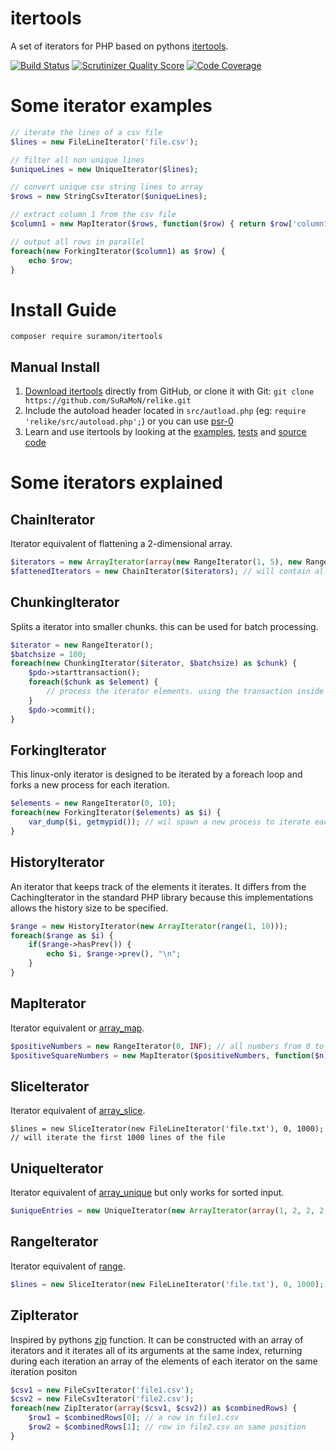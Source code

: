 itertools
=========

A set of iterators for PHP based on pythons [itertools](http://docs.python.org/2/library/itertools.html).

[![Build Status](https://travis-ci.org/SuRaMoN/itertools.png?branch=master)](https://travis-ci.org/SuRaMoN/itertools) [![Scrutinizer Quality Score](https://scrutinizer-ci.com/g/SuRaMoN/itertools/badges/quality-score.png?s=e5c12675df1cfe519f2e2a8f89197f33ceb8304c)](https://scrutinizer-ci.com/g/SuRaMoN/itertools/) [![Code Coverage](https://scrutinizer-ci.com/g/SuRaMoN/itertools/badges/coverage.png?s=58f4d2d1cea8f7a5c4e7625404af3844eb8f2ebb)](https://scrutinizer-ci.com/g/SuRaMoN/itertools/)

Some iterator examples
======================

```php
// iterate the lines of a csv file
$lines = new FileLineIterator('file.csv');

// filter all non unique lines
$uniqueLines = new UniqueIterator($lines);

// convert unique csv string lines to array
$rows = new StringCsvIterator($uniqueLines);

// extract column 1 from the csv file
$column1 = new MapIterator($rows, function($row) { return $row['column1']; });

// output all rows in parallel
foreach(new ForkingIterator($column1) as $row) {
    echo $row;
}
```

Install Guide
=============

```
composer require suramon/itertools
```

Manual Install
--------------
1. [Download itertools](https://github.com/SuRaMoN/itertools/archive/master.zip) directly from GitHub, or clone it with Git: `git clone https://github.com/SuRaMoN/relike.git`
2. Include the autoload header located in `src/autload.php` (eg: `require 'relike/src/autoload.php';`) or you can use [psr-0](https://github.com/php-fig/fig-standards/blob/master/accepted/PSR-0.md)
3. Learn and use itertools by looking at the [examples](https://github.com/SuRaMoN/itertools), [tests](https://github.com/SuRaMoN/itertools/tree/master/tests) and [source code](https://github.com/SuRaMoN/itertools/tree/master/src/itertools)

Some iterators explained
========================

ChainIterator
-------------
Iterator equivalent of flattening a 2-dimensional array.

```php
$iterators = new ArrayIterator(array(new RangeIterator(1, 5), new RangeIterator(6, 10)));
$fattenedIterators = new ChainIterator($iterators); // will contain all numbers from 1 to 10
```

ChunkingIterator
----------------
Splits a iterator into smaller chunks. this can be used for batch processing.

```php
$iterator = new RangeIterator();
$batchsize = 100;
foreach(new ChunkingIterator($iterator, $batchsize) as $chunk) {
    $pdo->starttransaction();
    foreach($chunk as $element) {
        // process the iterator elements. using the transaction inside the chunkiterator makes sure the transaction stays small
    }
    $pdo->commit();
}
```

ForkingIterator
---------------
This linux-only iterator is designed to be iterated by a foreach loop and
forks a new process for each iteration.

```php
$elements = new RangeIterator(0, 10);
foreach(new ForkingIterator($elements) as $i) {
    var_dump($i, getmypid()); // wil spawn a new process to iterate each element
}
```

HistoryIterator
---------------
An iterator that keeps track of the elements it iterates. It differs from
the CachingIterator in the standard PHP library because this implementations
allows the history size to be specified.

```php
$range = new HistoryIterator(new ArrayIterator(range(1, 10)));
foreach($range as $i) {
    if($range->hasPrev()) {
        echo $i, $range->prev(), "\n";
    }
}
```

MapIterator
-----------
Iterator equivalent or [array_map](http://be1.php.net/manual/en/function.array-map.php).

```php
$positiveNumbers = new RangeIterator(0, INF); // all numbers from 0 to infinity
$positiveSquareNumbers = new MapIterator($positiveNumbers, function($n) {return $n*$n;}); // all positive square numbers
```

SliceIterator
-------------
Iterator equivalent of [array_slice](http://be1.php.net/manual/en/function.array-slice.php).

    $lines = new SliceIterator(new FileLineIterator('file.txt'), 0, 1000); // will iterate the first 1000 lines of the file


UniqueIterator
--------------
Iterator equivalent of [array_unique](http://be1.php.net/manual/en/function.array-unique.php) but only works for sorted input.

```php
$uniqueEntries = new UniqueIterator(new ArrayIterator(array(1, 2, 2, 2, 3, 4, 2))); // will contain 1, 2, 3, 4, 2
```

RangeIterator
-------------
Iterator equivalent of [range](http://be1.php.net/manual/en/function.range.php).

```php
$lines = new SliceIterator(new FileLineIterator('file.txt'), 0, 1000); // will iterate the first 1000 lines of the file
```

ZipIterator
-----------
Inspired by pythons [zip](http://docs.python.org/3.1/library/functions.html#zip) function. It can be constructed with an array of iterators and it iterates all of its arguments at the same index, returning during each iteration an array of the elements of each iterator on the same iteration positon

```php
$csv1 = new FileCsvIterator('file1.csv');
$csv2 = new FileCsvIterator('file2.csv');
foreach(new ZipIterator(array($csv1, $csv2)) as $combinedRows) {
    $row1 = $combinedRows[0]; // a row in file1.csv
    $row2 = $combinedRows[1]; // row in file2.csv on same position
}
```
